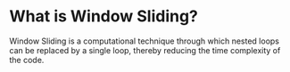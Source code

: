# What is Window Sliding?
  Window Sliding is a computational technique through which nested loops can be replaced by a single loop, thereby reducing the time complexity of the code.
  
